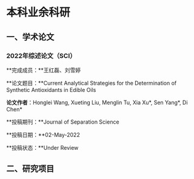 # 本科业余科研

## 一、学术论文

### 2022年综述论文（SCI）

**完成成员：**王红磊、刘雪婷

**论文题目：**Current Analytical Strategies for the Determination of Synthetic Antioxidants in Edible Oils

**论文作者**：Honglei Wang, Xueting Liu, Menglin Tu, Xia Xu\*, Sen Yang\*, Di Chen\*

**投稿期刊：**Journal of Separation Science

**投稿日期：**02-May-2022

**投稿状态：**Under Review



## 二、研究项目





